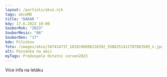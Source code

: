 ```yaml
---
layout: /partials/akce.njk
tags: akceMD
title: "DAKAR "
kdy: 17.6.2023 19:00
SouborRok: "2023"
SouborMesic: "06"
SouborDen: "17"
kde: Pilnikov
foto: /images/akce/347414737_1018196896216392_5586251412787883589_n.jpg
alt: Pozvánka na akci
myTags: ProDospele Ostatni cerven2023
---
```

V﻿íce infa na letáku
